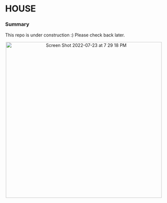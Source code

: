 # HOUSE

### Summary
This repo is under construction :) 
Please check back later.
<p align="center">
<img width="500" alt="Screen Shot 2022-07-23 at 7 29 18 PM" src="https://user-images.githubusercontent.com/45999845/180627305-08a9990b-be18-45d2-9e47-74101d589714.png">
</p>
